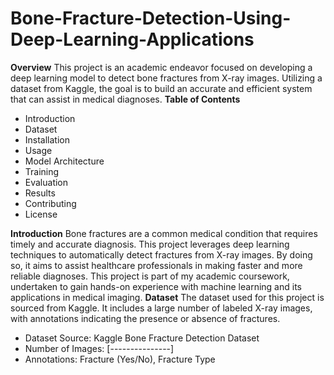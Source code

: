 # Bone-Fracture-Detection-Using-Deep-Learning-Applications
<b>Overview</b>
This project is an academic endeavor focused on developing a deep learning model to detect bone fractures from X-ray images. Utilizing a dataset from Kaggle, the goal is to build an accurate and efficient system that can assist in medical diagnoses.
<b>Table of Contents</b>
<ul>
  <li>Introduction</li>
  <li>Dataset</li>
  <li>Installation</li>
  <li>Usage</li>
  <li>Model Architecture</li>
  <li>Training</li>
  <li>Evaluation</li>
  <li>Results</li>
  <li>Contributing</li>
  <li>License</li>
</ul>
<b>Introduction</b>
<pr>Bone fractures are a common medical condition that requires timely and accurate diagnosis. This project leverages deep learning techniques to automatically detect fractures from X-ray images. By doing so, it aims to assist healthcare professionals in making faster and more reliable diagnoses.
This project is part of my academic coursework, undertaken to gain hands-on experience with machine learning and its applications in medical imaging.</pr>
<b>Dataset</b>
<pr>The dataset used for this project is sourced from Kaggle. It includes a large number of labeled X-ray images, with annotations indicating the presence or absence of fractures.</pr>
<ul>
  <li>Dataset Source: Kaggle Bone Fracture Detection Dataset</li>
  <li>Number of Images: [---------------]</li>
  <li>Annotations: Fracture (Yes/No), Fracture Type </li>
</ul>
